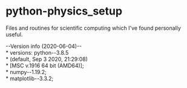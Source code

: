 # python-physics_setup

Files and routines for scientific computing 
which I've found personally useful.

--Version info (2020-06-04)--  
    * versions: python--3.8.5  
                * (default, Sep  3 2020, 21:29:08)  
                * [MSC v.1916 64 bit (AMD64)];  
              * numpy--1.19.2;  
              * matplotlib--3.3.2;  
